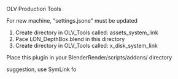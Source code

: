 OLV Production Tools



For new machine, "settings.jsone" must be updated

1. Create directory in OLV_Tools called: assets_system_link
2. Pace LON_DepthBox.blend in this directory
3. Create directory in OLV_Tools called: x_disk_system_link

Place this plugin in your BlenderRender/scripts/addons/ directory


suggestion, use SymLink fo